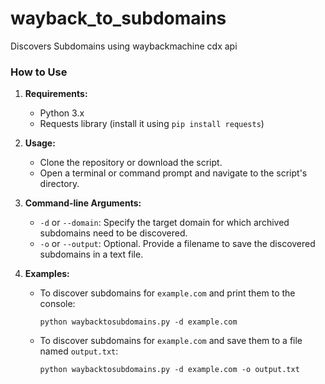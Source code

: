 # wayback_to_subdomains
Discovers Subdomains using waybackmachine cdx api

### How to Use

1. **Requirements:**
   - Python 3.x
   - Requests library (install it using `pip install requests`)

2. **Usage:**
   - Clone the repository or download the script.
   - Open a terminal or command prompt and navigate to the script's directory.

3. **Command-line Arguments:**
   - `-d` or `--domain`: Specify the target domain for which archived subdomains need to be discovered.
   - `-o` or `--output`: Optional. Provide a filename to save the discovered subdomains in a text file.

4. **Examples:**
   - To discover subdomains for `example.com` and print them to the console:
     ```
     python waybacktosubdomains.py -d example.com
     ```
   - To discover subdomains for `example.com` and save them to a file named `output.txt`:
     ```
     python waybacktosubdomains.py -d example.com -o output.txt
     ```

